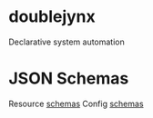 # doublejynx
Declarative system automation

# JSON Schemas

Resource [schemas](resource/schemas)
Config [schemas](config/schemas)
